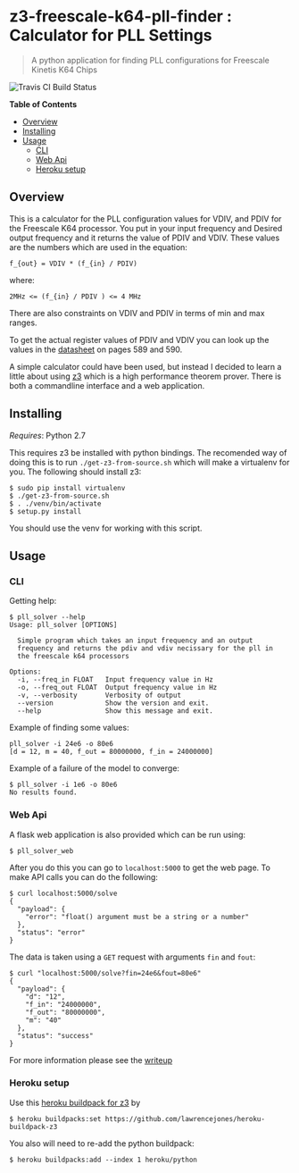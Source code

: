 # z3-freescale-k64-pll-finder : Calculator for PLL Settings

> A python application for finding PLL configurations for Freescale Kinetis K64 Chips

![Travis CI Build Status](https://travis-ci.org/cwoodall/z3-freescale-k64-pll-finder.svg)

**Table of Contents**
<!-- TOC depthFrom:2 depthTo:6 withLinks:1 updateOnSave:1 orderedList:0 -->

- [Overview](#overview)
- [Installing](#installing)
- [Usage](#usage)
	- [CLI](#cli)
	- [Web Api](#web-api)
	- [Heroku setup](#heroku-setup)

<!-- /TOC -->

## Overview

This is a calculator for the PLL configuration values for VDIV, and PDIV
for the Freescale K64 processor. You put in your input frequency and Desired
output frequency and it returns the value of PDIV and VDIV. These values
are the numbers which are used in the equation:

```
f_{out} = VDIV * (f_{in} / PDIV)
```
where:

```
2MHz <= (f_{in} / PDIV ) <= 4 MHz
```

There are also constraints on VDIV and PDIV in terms of min and max
ranges.

To get the actual register values of PDIV and VDIV you can look up the
values in the [datasheet](http://cache.nxp.com/files/microcontrollers/doc/ref_manual/K64P144M120SF5RM.pdf)
on pages 589 and 590.

A simple calculator could have been used, but instead I decided to learn
a little about using <a href="https://z3.codeplex.com/">z3</a> which is a
high performance theorem prover. There is both a commandline interface and a web application.


## Installing

*Requires*: Python 2.7

This requires z3 be installed with python bindings. The recomended way of doing this is to run `./get-z3-from-source.sh` which will make a virtualenv for you. The following should install z3:

```
$ sudo pip install virtualenv
$ ./get-z3-from-source.sh
$ . ./venv/bin/activate
$ setup.py install
```

You should use the venv for working with this
script.

## Usage

### CLI

Getting help:

``` shell-session
$ pll_solver --help
Usage: pll_solver [OPTIONS]

  Simple program which takes an input frequency and an output
  frequency and returns the pdiv and vdiv necissary for the pll in
  the freescale k64 processors

Options:
  -i, --freq_in FLOAT   Input frequency value in Hz
  -o, --freq_out FLOAT  Output frequency value in Hz
  -v, --verbosity       Verbosity of output
  --version             Show the version and exit.
  --help                Show this message and exit.

```

Example of finding some values:

``` shell-session
pll_solver -i 24e6 -o 80e6
[d = 12, m = 40, f_out = 80000000, f_in = 24000000]
```

Example of a failure of the model to converge:

``` shell-session
$ pll_solver -i 1e6 -o 80e6
No results found.
```

### Web Api

A flask web application is also provided which can be run using:

``` shell-session
$ pll_solver_web
```

After you do this you can go to `localhost:5000` to get the web page. To make
API calls you can do the following:

```
$ curl localhost:5000/solve
{
  "payload": {
    "error": "float() argument must be a string or a number"
  },
  "status": "error"
}
```

The data is taken using a `GET` request with arguments `fin` and `fout`:

```
$ curl "localhost:5000/solve?fin=24e6&fout=80e6"
{
  "payload": {
    "d": "12",
    "f_in": "24000000",
    "f_out": "80000000",
    "m": "40"
  },
  "status": "success"
}
```

For more information please see the <a href="#">writeup</a>


### Heroku setup

Use this [heroku buildpack for z3](https://github.com/lawrencejones/heroku-buildpack-z3) by

```
$ heroku buildpacks:set https://github.com/lawrencejones/heroku-buildpack-z3
```

You also will need to re-add the python buildpack:

```
$ heroku buildpacks:add --index 1 heroku/python
```
